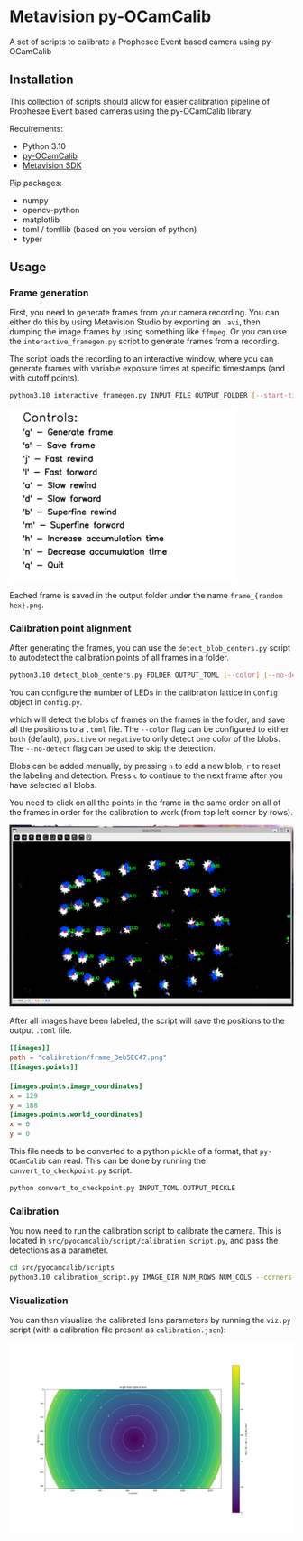 # Metavision py-OCamCalib

A set of scripts to calibrate a Prophesee Event based camera using py-OCamCalib

## Installation

This collection of scripts should allow for easier calibration pipeline of Prophesee Event based cameras using the py-OCamCalib library.

Requirements:
- Python 3.10
- [py-OCamCalib](https://github.com/jakarto3d/py-OCamCalib)
- [Metavision SDK](https://docs.prophesee.ai/stable/installation/index.html)

Pip packages:
- numpy
- opencv-python
- matplotlib
- toml / tomllib (based on you version of python)
- typer

## Usage

### Frame generation

First, you need to generate frames from your camera recording. You can either do this by using Metavision Studio by exporting an `.avi`, then dumping the image
frames by using something like `ffmpeg`. Or you can use the `interactive_framegen.py` script to generate frames from a recording.

The script loads the recording to an interactive window, where you can generate frames with variable exposure times at specific timestamps (and with cutoff points).

```bash
python3.10 interactive_framegen.py INPUT_FILE OUTPUT_FOLDER [--start-time-us] [--accumulation-time-us] [--threshold] 
```

<img src="docs/controls.png" alt="controls" width="400"/>


Eached frame is saved in the output folder under the name `frame_{random hex}.png`.

### Calibration point alignment

After generating the frames, you can use the `detect_blob_centers.py` script to autodetect the calibration points of all frames in a folder.

```bash
python3.10 detect_blob_centers.py FOLDER OUTPUT_TOML [--color] [--no-detect]
```

You can configure the number of LEDs in the calibration lattice in `Config` object in `config.py`.

which will detect the blobs of frames on the frames in the folder, and save all the positions to a `.toml` file. The `--color` flag can be configured to either `both` (default), `positive` or `negative` to only detect one color of the blobs. The `--no-detect` flag can be used to skip the detection.

Blobs can be added manually, by pressing `n` to add a new blob, `r` to reset the labeling and detection. Press `c` to continue to the next frame after you have selected all blobs. 

You need to click on all the points in the frame in the same order on all of the frames in order for the calibration to work (from top left corner by rows).

![CV2 interactive window](docs/window.png)

After all images have been labeled, the script will save the positions to the output `.toml` file.

```toml
[[images]]
path = "calibration/frame_3eb5EC47.png"
[[images.points]]

[images.points.image_coordinates]
x = 129
y = 188
[images.points.world_coordinates]
x = 0
y = 0
```

This file needs to be converted to a python `pickle` of a format, that `py-OCamCalib` can read. This can be done by running the `convert_to_checkpoint.py` script.

```bash
python convert_to_checkpoint.py INPUT_TOML OUTPUT_PICKLE
```

### Calibration

You now need to run the calibration script to calibrate the camera. This is located in `src/pyocamcalib/script/calibration_script.py`, and pass the detections as a parameter.

```bash
cd src/pyocamcalib/scripts
python3.10 calibration_script.py IMAGE_DIR NUM_ROWS NUM_COLS --corners-path detections.pickle --check --camera-name NAME
```

### Visualization

You can then visualize the calibrated lens parameters by running the `viz.py` script (with a calibration file present as `calibration.json`):

![Visualization](docs/viz.png)